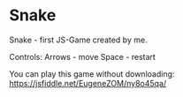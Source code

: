 # Snake

Snake - first JS-Game created by me.

Controls:
Arrows - move
Space - restart

You can play this game without downloading: https://jsfiddle.net/EugeneZOM/ny8o45qa/
